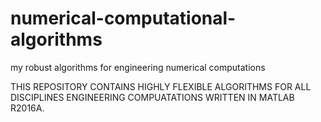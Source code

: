 # numerical-computational-algorithms
my robust algorithms for engineering numerical computations

THIS REPOSITORY CONTAINS HIGHLY FLEXIBLE ALGORITHMS FOR ALL DISCIPLINES ENGINEERING COMPUATATIONS WRITTEN IN MATLAB R2016A.

